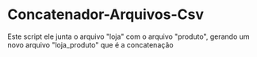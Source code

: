 # Concatenador-Arquivos-Csv
Este script ele junta o arquivo "loja" com o arquivo "produto",  gerando um novo arquivo "loja_produto" que é a concatenação
